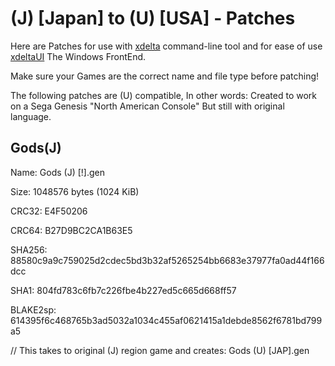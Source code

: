 # (J) [Japan] to (U) [USA] - Patches

Here are Patches for use with [xdelta](http://xdelta.org/) command-line tool and for ease of use [xdeltaUI](https://www.romhacking.net/utilities/598/) The Windows FrontEnd.

Make sure your Games are the correct name and file type before patching!

The following patches are (U) compatible, In other words: Created to work on a Sega Genesis "North American Console" But still with original language.

## Gods(J)

Name: Gods (J) [!].gen

Size: 1048576 bytes (1024 KiB)

CRC32: E4F50206

CRC64: B27D9BC2CA1B63E5

SHA256: 88580c9a9c759025d2cdec5bd3b32af5265254bb6683e37977fa0ad44f166dcc

SHA1: 804fd783c6fb7c226fbe4b227ed5c665d668ff57

BLAKE2sp: 614395f6c468765b3ad5032a1034c455af0621415a1debde8562f6781bd799a5

// This takes to original (J) region game and creates: Gods (U) [JAP].gen

